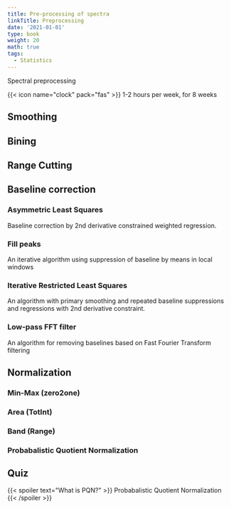 ```yaml
---
title: Pre-processing of spectra
linkTitle: Preprocessing
date: '2021-01-01'
type: book
weight: 20
math: true
tags:
  - Statistics
---
```


Spectral preprocessing

<!--more-->

{{< icon name="clock" pack="fas" >}} 1-2 hours per week, for 8 weeks



## Smoothing

## Bining 

## Range Cutting

## Baseline correction

### Asymmetric Least Squares
Baseline correction by 2nd derivative constrained weighted regression.
### Fill peaks
An iterative algorithm using suppression of baseline by means in local windows
### Iterative Restricted Least Squares
An algorithm with primary smoothing and repeated baseline suppressions and regressions with 2nd derivative constraint.
### Low-pass FFT filter
An algorithm for removing baselines based on Fast Fourier Transform filtering
### 

## Normalization
 
 ### Min-Max (zero2one)
 
 ### Area (TotInt)
 
 ### Band (Range)
 
 ### Probabalistic Quotient Normalization
 
 

## Quiz

{{< spoiler text="What is PQN?" >}}
Probabalistic Quotient Normalization
{{< /spoiler >}}

